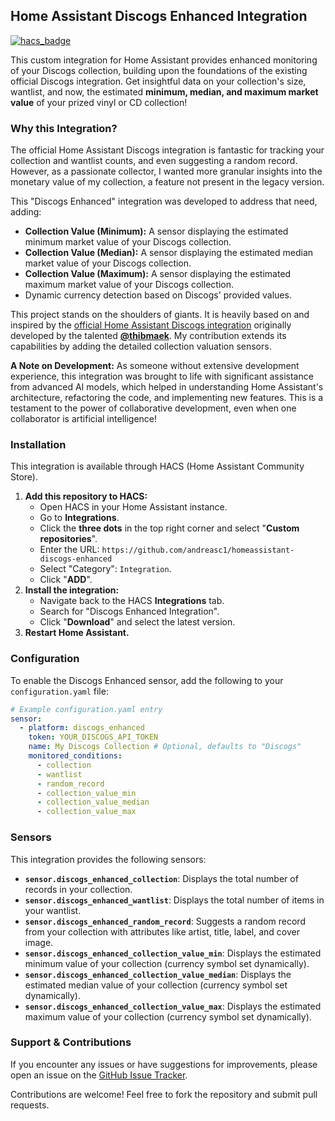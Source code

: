 ## Home Assistant Discogs Enhanced Integration

[![hacs_badge](https://my.home-assistant.io/badges/hacs_repository.svg)](https://my.home-assistant.io/redirect/hacs_repository/?owner=andreasc1&repository=homeassistant-discogs-enhanced&category=integration)

This custom integration for Home Assistant provides enhanced monitoring of your Discogs collection, building upon the foundations of the existing official Discogs integration. Get insightful data on your collection's size, wantlist, and now, the estimated **minimum, median, and maximum market value** of your prized vinyl or CD collection!

### Why this Integration?

The official Home Assistant Discogs integration is fantastic for tracking your collection and wantlist counts, and even suggesting a random record. However, as a passionate collector, I wanted more granular insights into the monetary value of my collection, a feature not present in the legacy version.

This "Discogs Enhanced" integration was developed to address that need, adding:

* **Collection Value (Minimum):** A sensor displaying the estimated minimum market value of your Discogs collection.
* **Collection Value (Median):** A sensor displaying the estimated median market value of your Discogs collection.
* **Collection Value (Maximum):** A sensor displaying the estimated maximum market value of your Discogs collection.
* Dynamic currency detection based on Discogs' provided values.

This project stands on the shoulders of giants. It is heavily based on and inspired by the [official Home Assistant Discogs integration](https://www.home-assistant.io/integrations/discogs) originally developed by the talented **[@thibmaek](https://github.com/thibmaek)**. My contribution extends its capabilities by adding the detailed collection valuation sensors.

**A Note on Development:** As someone without extensive development experience, this integration was brought to life with significant assistance from advanced AI models, which helped in understanding Home Assistant's architecture, refactoring the code, and implementing new features. This is a testament to the power of collaborative development, even when one collaborator is artificial intelligence!

### Installation

This integration is available through HACS (Home Assistant Community Store).

1.  **Add this repository to HACS:**
    * Open HACS in your Home Assistant instance.
    * Go to **Integrations**.
    * Click the **three dots** in the top right corner and select "**Custom repositories**".
    * Enter the URL: `https://github.com/andreasc1/homeassistant-discogs-enhanced`
    * Select "Category": `Integration`.
    * Click "**ADD**".
2.  **Install the integration:**
    * Navigate back to the HACS **Integrations** tab.
    * Search for "Discogs Enhanced Integration".
    * Click "**Download**" and select the latest version.
3.  **Restart Home Assistant.**

### Configuration

To enable the Discogs Enhanced sensor, add the following to your `configuration.yaml` file:

```yaml
# Example configuration.yaml entry
sensor:
  - platform: discogs_enhanced
    token: YOUR_DISCOGS_API_TOKEN
    name: My Discogs Collection # Optional, defaults to "Discogs"
    monitored_conditions:
      - collection
      - wantlist
      - random_record
      - collection_value_min
      - collection_value_median
      - collection_value_max
```

### Sensors

This integration provides the following sensors:

* **`sensor.discogs_enhanced_collection`**: Displays the total number of records in your collection.
* **`sensor.discogs_enhanced_wantlist`**: Displays the total number of items in your wantlist.
* **`sensor.discogs_enhanced_random_record`**: Suggests a random record from your collection with attributes like artist, title, label, and cover image.
* **`sensor.discogs_enhanced_collection_value_min`**: Displays the estimated minimum value of your collection (currency symbol set dynamically).
* **`sensor.discogs_enhanced_collection_value_median`**: Displays the estimated median value of your collection (currency symbol set dynamically).
* **`sensor.discogs_enhanced_collection_value_max`**: Displays the estimated maximum value of your collection (currency symbol set dynamically).

### Support & Contributions

If you encounter any issues or have suggestions for improvements, please open an issue on the [GitHub Issue Tracker](https://github.com/andreasc1/homeassistant-discogs-enhanced/issues).

Contributions are welcome! Feel free to fork the repository and submit pull requests.
